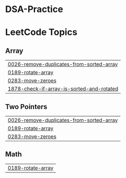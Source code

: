 # DSA-Practice
<!---LeetCode Topics Start-->
# LeetCode Topics
## Array
|  |
| ------- |
| [0026-remove-duplicates-from-sorted-array](https://github.com/jayalakshmi1225/DSA-Practice/tree/master/0026-remove-duplicates-from-sorted-array) |
| [0189-rotate-array](https://github.com/jayalakshmi1225/DSA-Practice/tree/master/0189-rotate-array) |
| [0283-move-zeroes](https://github.com/jayalakshmi1225/DSA-Practice/tree/master/0283-move-zeroes) |
| [1878-check-if-array-is-sorted-and-rotated](https://github.com/jayalakshmi1225/DSA-Practice/tree/master/1878-check-if-array-is-sorted-and-rotated) |
## Two Pointers
|  |
| ------- |
| [0026-remove-duplicates-from-sorted-array](https://github.com/jayalakshmi1225/DSA-Practice/tree/master/0026-remove-duplicates-from-sorted-array) |
| [0189-rotate-array](https://github.com/jayalakshmi1225/DSA-Practice/tree/master/0189-rotate-array) |
| [0283-move-zeroes](https://github.com/jayalakshmi1225/DSA-Practice/tree/master/0283-move-zeroes) |
## Math
|  |
| ------- |
| [0189-rotate-array](https://github.com/jayalakshmi1225/DSA-Practice/tree/master/0189-rotate-array) |
<!---LeetCode Topics End-->